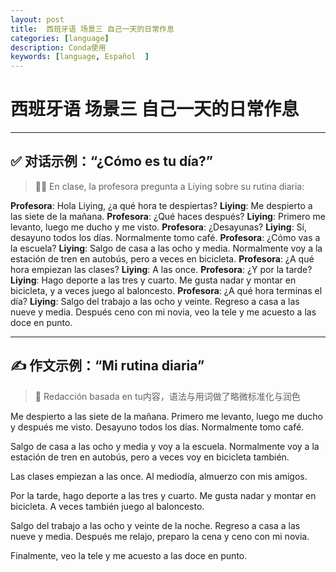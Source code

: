 ```yaml
---
layout: post
title:  西班牙语 场景三 自己一天的日常作息
categories: [language] 
description: Conda使用
keywords: [language, Español  ] 
---
```


# 西班牙语 场景三 自己一天的日常作息

------

## ✅ 对话示例：**“¿Cómo es tu día?”**

> 👩‍🏫 En clase, la profesora pregunta a Liying sobre su rutina diaria:

**Profesora**: Hola Liying, ¿a qué hora te despiertas?
 **Liying**: Me despierto a las siete de la mañana.
 **Profesora**: ¿Qué haces después?
 **Liying**: Primero me levanto, luego me ducho y me visto.
 **Profesora**: ¿Desayunas?
 **Liying**: Sí, desayuno todos los días. Normalmente tomo café.
 **Profesora**: ¿Cómo vas a la escuela?
 **Liying**: Salgo de casa a las ocho y media. Normalmente voy a la estación de tren en autobús, pero a veces en bicicleta.
 **Profesora**: ¿A qué hora empiezan las clases?
 **Liying**: A las once.
 **Profesora**: ¿Y por la tarde?
 **Liying**: Hago deporte a las tres y cuarto. Me gusta nadar y montar en bicicleta, y a veces juego al baloncesto.
 **Profesora**: ¿A qué hora terminas el día?
 **Liying**: Salgo del trabajo a las ocho y veinte. Regreso a casa a las nueve y media. Después ceno con mi novia, veo la tele y me acuesto a las doce en punto.

------

## ✍️ 作文示例：**“Mi rutina diaria”**

> 📄 Redacción basada en tu内容，语法与用词做了略微标准化与润色

Me despierto a las siete de la mañana.
 Primero me levanto, luego me ducho y después me visto.
 Desayuno todos los días. Normalmente tomo café.

Salgo de casa a las ocho y media y voy a la escuela.
 Normalmente voy a la estación de tren en autobús, pero a veces voy en bicicleta también.

Las clases empiezan a las once.
 Al mediodía, almuerzo con mis amigos.

Por la tarde, hago deporte a las tres y cuarto.
 Me gusta nadar y montar en bicicleta. A veces también juego al baloncesto.

Salgo del trabajo a las ocho y veinte de la noche.
 Regreso a casa a las nueve y media.
 Después me relajo, preparo la cena y ceno con mi novia.

Finalmente, veo la tele y me acuesto a las doce en punto.

